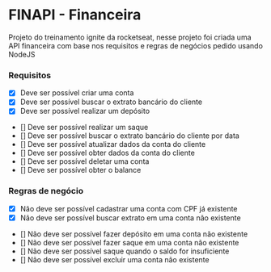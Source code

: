 # FINAPI - Financeira
Projeto do treinamento ignite da rocketseat, nesse projeto foi criada uma API financeira com base nos requisitos e regras de negócios pedido usando NodeJS

### Requisitos

- [X]  Deve ser possível criar uma conta
- [X]  Deve ser possível buscar o extrato bancário do cliente
- [X]  Deve ser possível realizar um depósito
- []  Deve ser possível realizar um saque
- []  Deve ser possível buscar o extrato bancário do cliente por data
- []  Deve ser possível atualizar dados da conta do cliente
- []  Deve ser possível obter dados da conta do cliente
- []  Deve ser possível deletar uma conta
- []  Deve ser possível obter o balance

### Regras de negócio

- [X]  Não deve ser possível cadastrar uma conta com CPF já existente
- [X]  Não deve ser possível buscar extrato em uma conta não existente
- []  Não deve ser possível fazer depósito em uma conta não existente
- []  Não deve ser possível fazer saque em uma conta não existente
- []  Não deve ser possível saque quando o saldo for insuficiente
- []  Não deve ser possível excluir uma conta não existente
